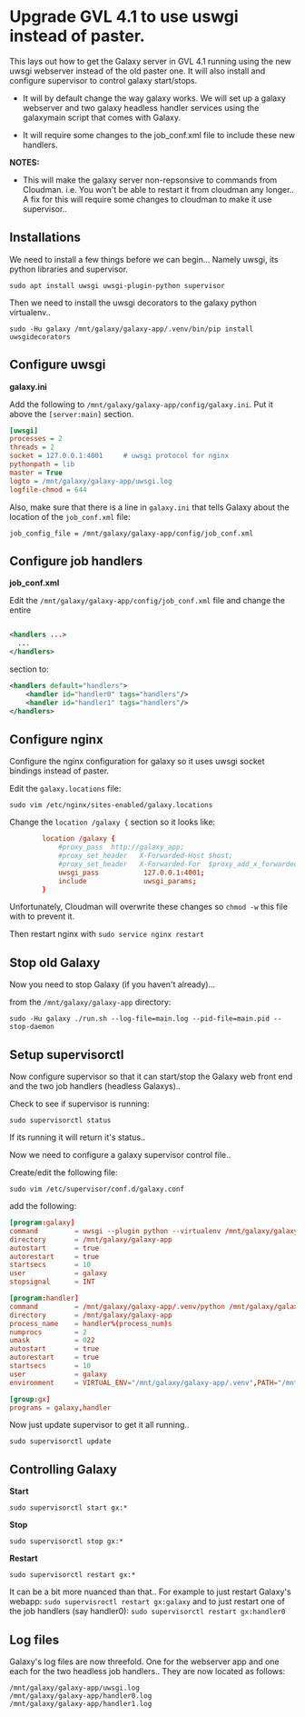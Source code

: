 # Upgrade GVL 4.1 to use uswgi instead of paster.

This lays out how to get the Galaxy server in GVL 4.1 running using the new uwsgi webserver instead of the old paster one. It will also install and configure supervisor to control galaxy start/stops.

* It will by default change the way galaxy works. We will set up a galaxy webserver and two galaxy headless handler services using the galaxymain script that comes with Galaxy.

* It will require some changes to the job_conf.xml file to include these new handlers.

**NOTES:**

* This will make the galaxy server non-repsonsive to commands from Cloudman. i.e. You won't be able to restart it from cloudman any longer.. A fix for this will require some changes to cloudman to make it use supervisor..

## Installations

We need to install a few things before we can begin... Namely uwsgi, its python libraries and supervisor.

`sudo apt install uwsgi uwsgi-plugin-python supervisor`

Then we need to install the uwsgi decorators to the galaxy python virtualenv..

`sudo -Hu galaxy /mnt/galaxy/galaxy-app/.venv/bin/pip install uwsgidecorators`

## Configure uwsgi

**galaxy.ini**

Add the following to `/mnt/galaxy/galaxy-app/config/galaxy.ini`. Put it above the `[server:main]` section.

```ini
[uwsgi]
processes = 2
threads = 2
socket = 127.0.0.1:4001     # uwsgi protocol for nginx
pythonpath = lib
master = True
logto = /mnt/galaxy/galaxy-app/uwsgi.log
logfile-chmod = 644
```

Also, make sure that there is a line in `galaxy.ini` that tells Galaxy about the location of the `job_conf.xml` file:

`job_config_file = /mnt/galaxy/galaxy-app/config/job_conf.xml`

## Configure job handlers

**job_conf.xml**

Edit the `/mnt/galaxy/galaxy-app/config/job_conf.xml` file and change the entire
```xml

<handlers ...>
  ...
</handlers>
```
section to:

```xml
<handlers default="handlers">
    <handler id="handler0" tags="handlers"/>
    <handler id="handler1" tags="handlers"/>
</handlers>
```

## Configure nginx

Configure the nginx configuration for galaxy so it uses uwsgi socket bindings instead of paster.

Edit the `galaxy.locations` file:

`sudo vim /etc/nginx/sites-enabled/galaxy.locations`

Change the `location /galaxy {` section so it looks like:
  
```conf
        location /galaxy {
            #proxy_pass  http://galaxy_app;
            #proxy_set_header   X-Forwarded-Host $host;
            #proxy_set_header   X-Forwarded-For  $proxy_add_x_forwarded_for;
            uwsgi_pass           127.0.0.1:4001;
            include              uwsgi_params;
        }
```

Unfortunately, Cloudman will overwrite these changes so `chmod -w` this file with to prevent it.

Then restart nginx with `sudo service nginx restart`

## Stop old Galaxy

Now you need to stop Galaxy (if you haven't already)...

from the `/mnt/galaxy/galaxy-app` directory:

`sudo -Hu galaxy ./run.sh --log-file=main.log --pid-file=main.pid --stop-daemon`

## Setup supervisorctl

Now configure supervisor so that it can start/stop the Galaxy web front end and the two job handlers (headless Galaxys)..

Check to see if supervisor is running:

`sudo supervisorctl status`

If its running it will return it's status..

Now we need to configure a galaxy supervisor control file..

Create/edit the following file:

`sudo vim /etc/supervisor/conf.d/galaxy.conf`

add the following:

```conf
[program:galaxy]
command         = uwsgi --plugin python --virtualenv /mnt/galaxy/galaxy-app/.venv --ini-paste /mnt/galaxy/galaxy-app/config/galaxy.ini
directory       = /mnt/galaxy/galaxy-app
autostart       = true
autorestart     = true
startsecs       = 10
user            = galaxy
stopsignal      = INT

[program:handler]
command         = /mnt/galaxy/galaxy-app/.venv/python /mnt/galaxy/galaxy-app/scripts/galaxy-main -c /mnt/galaxy/galaxy-app/config/galaxy.ini --server-name=handler%(process_num)s --log-file /mnt/galaxy/galaxy-app/handler%(process_num)s.log
directory       = /mnt/galaxy/galaxy-app
process_name    = handler%(process_num)s
numprocs        = 2
umask           = 022
autostart       = true
autorestart     = true
startsecs       = 10
user            = galaxy
environment     = VIRTUAL_ENV="/mnt/galaxy/galaxy-app/.venv",PATH="/mnt/galaxy/galaxy-app/.venv/bin:%(ENV_PATH)s"

[group:gx]
programs = galaxy,handler
```

Now just update supervisor to get it all running..

`sudo supervisorctl update`

## Controlling Galaxy

**Start**

`sudo supervisorctl start gx:*`

**Stop**

`sudo supervisorctl stop gx:*`

**Restart**

`sudo supervisorctl restart gx:*`

It can be a bit more nuanced than that.. For example to just restart Galaxy's webapp: `sudo supervisroctl restart gx:galaxy` and to just restart one of the job handlers (say handler0): `sudo supervisorctl restart gx:handler0` 

## Log files

Galaxy's log files are now threefold. One for the webserver app and one each for the two headless job handlers.. They are now located as follows:

```
/mnt/galaxy/galaxy-app/uwsgi.log
/mnt/galaxy/galaxy-app/handler0.log
/mnt/galaxy/galaxy-app/handler1.log
```